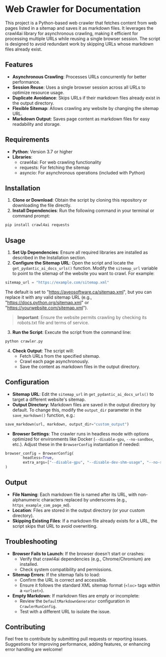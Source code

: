 # Web Crawler for Documentation

This project is a Python-based web crawler that fetches content from web pages listed in a sitemap and saves it as markdown files. It leverages the crawl4ai library for asynchronous crawling, making it efficient for processing multiple URLs while reusing a single browser session. The script is designed to avoid redundant work by skipping URLs whose markdown files already exist.

## Features

- **Asynchronous Crawling**: Processes URLs concurrently for better performance.
- **Session Reuse**: Uses a single browser session across all URLs to optimize resource usage.
- **Duplicate Avoidance**: Skips URLs if their markdown files already exist in the output directory.
- **Flexible Sitemap**: Allows crawling any website by changing the sitemap URL.
- **Markdown Output**: Saves page content as markdown files for easy readability and storage.

## Requirements

- **Python**: Version 3.7 or higher
- **Libraries**:
    - crawl4ai: For web crawling functionality
    - requests: For fetching the sitemap
    - asyncio: For asynchronous operations (included with Python)

## Installation

1. **Clone or Download**: Obtain the script by cloning this repository or downloading the file directly.
2. **Install Dependencies**: Run the following command in your terminal or command prompt:

```bash
pip install crawl4ai requests
```

## Usage

1. **Set Up Dependencies**: Ensure all required libraries are installed as described in the Installation section.
2. **Configure the Sitemap URL**: Open the script and locate the `get_pydantic_ai_docs_urls()` function. Modify the `sitemap_url` variable to point to the sitemap of the website you want to crawl. For example:

```python
sitemap_url = "https://example.com/sitemap.xml"
```

The default is set to "https://aveosoftware.ca/sitemap.xml", but you can replace it with any valid sitemap URL (e.g., "https://docs.python.org/sitemap.xml" or "https://yourwebsite.com/sitemap.xml").

> **Important**: Ensure the website permits crawling by checking its robots.txt file and terms of service.

3. **Run the Script**: Execute the script from the command line:

```bash
python crawler.py
```

4. **Check Output**: The script will:
     - Fetch URLs from the specified sitemap.
     - Crawl each page asynchronously.
     - Save the content as markdown files in the output directory.

## Configuration

- **Sitemap URL**: Edit the `sitemap_url` in `get_pydantic_ai_docs_urls()` to target a different website's sitemap.
- **Output Directory**: Markdown files are saved in the output directory by default. To change this, modify the `output_dir` parameter in the `save_markdown()` function, e.g.:

```python
save_markdown(url, markdown, output_dir="custom_output")
```

- **Browser Settings**: The crawler runs in headless mode with options optimized for environments like Docker (`--disable-gpu`, `--no-sandbox`, etc.). Adjust these in the `BrowserConfig` instantiation if needed:

```python
browser_config = BrowserConfig(
        headless=True,
        extra_args=["--disable-gpu", "--disable-dev-shm-usage", "--no-sandbox"]
)
```

## Output

- **File Naming**: Each markdown file is named after its URL, with non-alphanumeric characters replaced by underscores (e.g., `https_example_com_page_md`).
- **Location**: Files are stored in the output directory (or your custom directory).
- **Skipping Existing Files**: If a markdown file already exists for a URL, the script skips that URL to avoid overwriting.

## Troubleshooting

- **Browser Fails to Launch**: If the browser doesn't start or crashes:
    - Verify that crawl4ai dependencies (e.g., Chrome/Chromium) are installed.
    - Check system compatibility and permissions.
- **Sitemap Errors**: If the sitemap fails to load:
    - Confirm the URL is correct and accessible.
    - Ensure it follows the standard XML sitemap format (`<loc>` tags within a `<urlset>`).
- **Empty Markdown**: If markdown files are empty or incomplete:
    - Review the `DefaultMarkdownGenerator` configuration in `CrawlerRunConfig`.
    - Test with a different URL to isolate the issue.

## Contributing

Feel free to contribute by submitting pull requests or reporting issues. Suggestions for improving performance, adding features, or enhancing error handling are welcome!